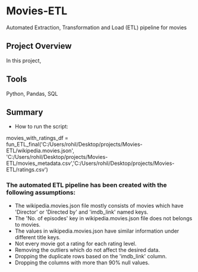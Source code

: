 # Movies-ETL
Automated Extraction, Transformation and Load (ETL) pipeline for movies

## Project Overview
In this project, 

## Tools
Python, Pandas, SQL 
## Summary

- How to run the script:

movies_with_ratings_df = fun_ETL_final('C:/Users/rohil/Desktop/projects/Movies-ETL/wikipedia.movies.json', \
                  'C:/Users/rohil/Desktop/projects/Movies-ETL/movies_metadata.csv','C:/Users/rohil/Desktop/projects/Movies-ETL/ratings.csv')

### The automated ETL pipeline has been created with the following assumptions:
- The wikipedia.movies.json file mostly consists of movies which have 'Director' or 'Directed by' and 'imdb_link' named keys.
- The 'No. of episodes' key in wikipedia.movies.json file does not belongs to movies.
- The values in wikipedia.movies.json have similar information under  different title keys.
- Not every movie got a rating for each rating level.
- Removing the outliers which do not affect the desired data.
- Dropping the duplicate rows based on the 'imdb_link' column.
- Dropping the columns with more than 90% null values.
	  
